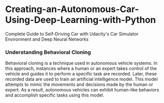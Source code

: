 # Creating-an-Autonomous-Car-Using-Deep-Learning-with-Python
Complete Guide to Self-Driving Car with Udacity's Car Simulator Environment and Deep Neural Networks
### Understanding Behavioral Cloning

Behavioral cloning is a technique used in autonomous vehicle systems. In this approach, instances where a human or an expert takes control of the vehicle and guides it to perform a specific task are recorded. Later, these recorded data are used to train an artificial intelligence model. This model attempts to mimic the movements and decisions made by the human or expert. As a result, autonomous vehicles can exhibit human-like behaviors and accomplish specific tasks using this model.

